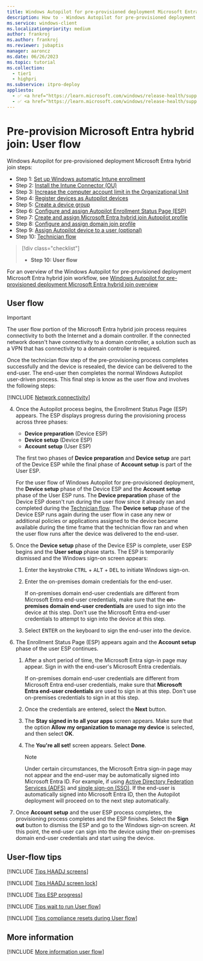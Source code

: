 ```yaml
---
title: Windows Autopilot for pre-provisioned deployment Microsoft Entra hybrid join - Step 10 of 11 - User flow
description: How to - Windows Autopilot for pre-provisioned deployment Microsoft Entra hybrid join - Step 10 of 11 - User flow.
ms.service: windows-client
ms.localizationpriority: medium
author: frankroj
ms.author: frankroj
ms.reviewer: jubaptis
manager: aaroncz
ms.date: 06/26/2023
ms.topic: tutorial
ms.collection:
  - tier1
  - highpri
ms.subservice: itpro-deploy
appliesto:
  - ✅ <a href="https://learn.microsoft.com/windows/release-health/supported-versions-windows-client" target="_blank">Windows 11</a>
  - ✅ <a href="https://learn.microsoft.com/windows/release-health/supported-versions-windows-client" target="_blank">Windows 10</a>
---
```


# Pre-provision Microsoft Entra hybrid join: User flow

Windows Autopilot for pre-provisioned deployment Microsoft Entra hybrid join steps:
- Step 1: [Set up Windows automatic Intune enrollment](hybrid-azure-ad-join-automatic-enrollment.md)
- Step 2: [Install the Intune Connector (OU)](hybrid-azure-ad-join-intune-connector.md)
- Step 3: [Increase the computer account limit in the Organizational Unit](hybrid-azure-ad-join-computer-account-limit.md)
- Step 4: [Register devices as Autopilot devices](hybrid-azure-ad-join-register-device.md)
- Step 5: [Create a device group](hybrid-azure-ad-join-device-group.md)
- Step 6: [Configure and assign Autopilot Enrollment Status Page (ESP)](hybrid-azure-ad-join-esp.md)
- Step 7: [Create and assign Microsoft Entra hybrid join Autopilot profile](hybrid-azure-ad-join-autopilot-profile.md)
- Step 8: [Configure and assign domain join profile](hybrid-azure-ad-join-domain-join-profile.md)
- Step 9: [Assign Autopilot device to a user (optional)](hybrid-azure-ad-join-assign-device-to-user.md)
- Step 10: [Technician flow](hybrid-azure-ad-join-technician-flow.md)
> [!div class="checklist"]
> - **Step 10: User flow**

For an overview of the Windows Autopilot for pre-provisioned deployment Microsoft Entra hybrid join workflow, see [Windows Autopilot for pre-provisioned deployment Microsoft Entra hybrid join overview](hybrid-azure-ad-join-workflow.md#workflow)

## User flow

> [!IMPORTANT]
>
> The user flow portion of the Microsoft Entra hybrid join process requires connectivity to both the Internet and a domain controller. If the connected network doesn't have connectivity to a domain controller, a solution such as a VPN that has connectivity to a domain controller is required.

Once the technician flow step of the pre-provisioning process completes successfully and the device is resealed, the device can be delivered to the end-user. The end-user then completes the normal Windows Autopilot user-driven process. This final step is know as the user flow and involves the following steps:

[!INCLUDE [Network connectivity](../includes/network-connectivity.md)]

4. Once the Autopilot process begins, the Enrollment Status Page (ESP) appears. The ESP displays progress during the provisioning process across three phases:

   - **Device preparation** (Device ESP)
   - **Device setup** (Device ESP)
   - **Account setup** (User ESP)

    The first two phases of **Device preparation** and **Device setup** are part of the Device ESP while the final phase of **Account setup** is part of the User ESP.

    For the user flow of Windows Autopilot for pre-provisioned deployment, the **Device setup** phase of the Device ESP and the **Account setup** phase of the User ESP runs. The **Device preparation** phase of the Device ESP doesn't run during the user flow since it already ran and completed during the [Technician flow](hybrid-azure-ad-join-technician-flow.md). The **Device setup** phase of the Device ESP runs again during the user flow in case any new or additional policies or applications assigned to the device became available during the time frame that the technician flow ran and when the user flow runs after the device was delivered to the end-user.

5. Once the **Device setup** phase of the Device ESP is complete, user ESP begins and the **User setup** phase starts. The ESP is temporarily dismissed and the Windows sign-on screen appears:

   1. Enter the keystroke <kbd>CTRL</kbd> + <kbd>ALT</kbd> + <kbd>DEL</kbd> to initiate Windows sign-on.
   1. Enter the on-premises domain credentials for the end-user.

      If on-premises domain end-user credentials are different from Microsoft Entra end-user credentials, make sure that the **on-premises domain end-user credentials** are used to sign into the device at this step. Don't use the Microsoft Entra end-user credentials to attempt to sign into the device at this step.

   1. Select <kbd>ENTER</kbd> on the keyboard to sign the end-user into the device.

6. The Enrollment Status Page (ESP) appears again and the **Account setup** phase of the user ESP continues.

   1. After a short period of time, the Microsoft Entra sign-in page may appear. Sign in with the end-user's Microsoft Entra credentials.

      If on-premises domain end-user credentials are different from Microsoft Entra end-user credentials, make sure that **Microsoft Entra end-user credentials** are used to sign in at this step. Don't use on-premises credentials to sign in at this step.

   1. Once the credentials are entered, select the **Next** button.

   1. The **Stay signed in to all your apps** screen appears. Make sure that the option **Allow my organization to manage my device** is selected, and then select **OK**.

   1. The **You're all set!** screen appears. Select **Done**.

      > [!NOTE]
      >
      > Under certain circumstances, the Microsoft Entra sign-in page may not appear and the end-user may be automatically signed into Microsoft Entra ID. For example, if using [Active Directory Federation Services (ADFS)](/windows-server/identity/active-directory-federation-services) and [single sign-on (SSO)](/windows-server/identity/ad-fs/operations/ad-fs-single-sign-on-settings). If the end-user is automatically signed into Microsoft Entra ID, then the Autopilot deployment will proceed on to the next step automatically.

7. Once **Account setup** and the user ESP process completes, the provisioning process completes and the ESP finishes. Select the **Sign out** button to dismiss the ESP and go to the Windows sign-on screen. At this point, the end-user can sign into the device using their on-premises domain end-user credentials and start using the device.

## User-flow tips

[!INCLUDE [Tips HAADJ screens](../includes/tips-haadj-screens.md)]

[!INCLUDE [Tips HAADJ screen lock](../includes/tips-haadj-lock.md)]

[!INCLUDE [Tips ESP progress](../includes/tips-esp-progress.md)]

[!INCLUDE [Tips wait to run User flow](../includes/tips-pre-provision-wait-user-flow.md)]

[!INCLUDE [Tips compliance resets during User flow](../includes/tips-pre-provision-compliance-user-flow.md)]

## More information

[!INCLUDE [More information user flow](../includes/more-info-user-flow.md)]
